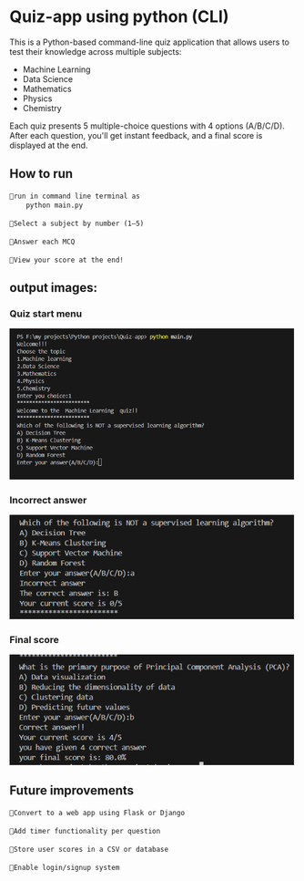 # Quiz-app using python (CLI)

This is a Python-based command-line quiz application that allows users to test their knowledge across multiple subjects:

- Machine Learning  
- Data Science  
- Mathematics  
- Physics  
- Chemistry  

Each quiz presents 5 multiple-choice questions with 4 options (A/B/C/D). After each question, you'll get instant feedback, and a final score is displayed at the end.

## How to run

    🔸run in command line terminal as
        python main.py
    
    🔸Select a subject by number (1–5)

    🔸Answer each MCQ

    🔸View your score at the end!

## output images:
### Quiz start menu
<img src="images/quiz start menu.png" alt="quiz start menu" width=500>

### Incorrect answer
<img src="images/incorrect answer.png" alt="incorrect answer" width=500>

### Final score
<img src="images/correct answer and final score.png" alt="correct and final answer" width=500>

## Future improvements

    🔸Convert to a web app using Flask or Django

    🔸Add timer functionality per question

    🔸Store user scores in a CSV or database

    🔸Enable login/signup system